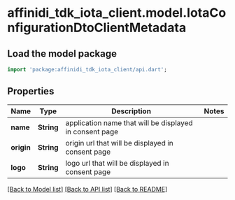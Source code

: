 # affinidi_tdk_iota_client.model.IotaConfigurationDtoClientMetadata

## Load the model package

```dart
import 'package:affinidi_tdk_iota_client/api.dart';
```

## Properties

| Name       | Type       | Description                                             | Notes |
| ---------- | ---------- | ------------------------------------------------------- | ----- |
| **name**   | **String** | application name that will be displayed in consent page |
| **origin** | **String** | origin url that will be displayed in consent page       |
| **logo**   | **String** | logo url that will be displayed in consent page         |

[[Back to Model list]](../README.md#documentation-for-models) [[Back to API list]](../README.md#documentation-for-api-endpoints) [[Back to README]](../README.md)
